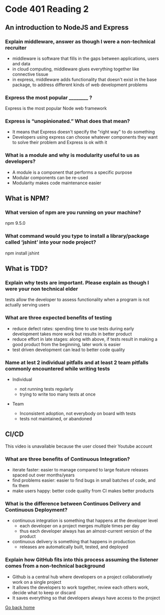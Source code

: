 # Code 401 Reading 2

## An introduction to NodeJS and Express

### Explain middleware, answer as though I were a non-technical recruiter

- middleware is software that fills in the gaps between applications, users and data
- in cloud computing, middleware glues everything together like connective tissue
- in express, middleware adds functionality that doesn't exist in the base package, to address different kinds of web development problems

### Express the most popular ________ ?

Express is the most popular Node web framework

### Express is “unopinionated.” What does that mean?

- It means that Express doesn't specify the "right way" to do something
- Developers using express can choose whatever components they want to solve their problem and Express is ok with it

### What is a module and why is modularity useful to us as developers?

- A module is a component that performs a specific purpose
- Modular components can be re-used
- Modularity makes code maintenance easier

## What is NPM?

### What version of npm are you running on your machine?

npm 9.5.0

### What command would you type to install a library/package called ‘jshint’ into your node project?

npm install jshint

## What is TDD?

### Explain why tests are important. Please explain as though I were your non technical elder

tests allow the developer to assess functionality when a program is not actually serving users

### What are three expected benefits of testing

- reduce defect rates: spending time to use tests during early development takes more work but results in better product
- reduce effort in late stages: along with above, if tests result in making a good product from the beginning, later work is easier
- test driven development can lead to better code quality

### Name at lest 2 individual pitfalls and at least 2 team pitfalls commonly encountered while writing tests

- Individual
  - not running tests regularly
  - trying to write too many tests at once

- Team
  - Inconsistent adoption, not everybody on board with tests
  - tests not maintained, or abandoned

## CI/CD

This video is unavailable because the user closed their Youtube account

### What are three benefits of Continuous Integration?

- iterate faster: easier to manage compared to large feature releases spaced out over months/years
- find problems easier: easier to find bugs in small batches of code, and fix them
- make users happy: better code quality from CI makes better products

### What is the difference between Continuos Delivery and Continuous Deployment?

- continuous integration is something that happens at the developer level
  - each developer on a project merges multiple times per day
  - thus each developer always has an almost-current version of the product
- continuous delivery is something that happens in production
  - releases are automatically built, tested, and deployed

### Explain how GitHub fits into this process assuming the listener comes from a non-technical background

- Github is a central hub where developers on a project collaboratively work on a single project
- It allows the developers to work together, review each others work, decide what to keep or discard
- It saves everything so that developers always have access to the project

[Go back home](/../reading-notes/)
